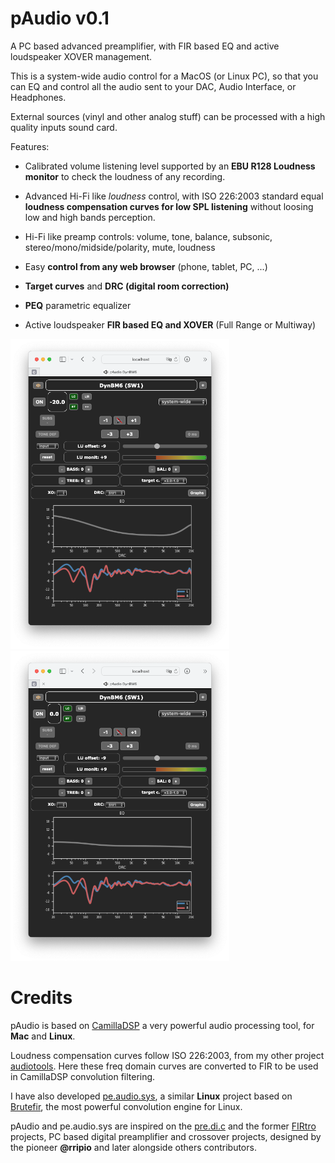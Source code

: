 # pAudio v0.1

A PC based advanced preamplifier, with FIR based EQ and active loudspeaker XOVER management.

This is a system-wide audio control for a MacOS (or Linux PC), so that you can EQ and control all the audio sent to your DAC, Audio Interface, or Headphones.

External sources (vinyl and other analog stuff) can be processed with a high quality inputs sound card.

Features:

- Calibrated volume listening level supported by an **EBU R128 Loudness monitor** to check the loudness of any recording.

- Advanced Hi-Fi like _loudness_ control, with ISO 226:2003 standard equal **loudness compensation curves for low SPL listening** without loosing low and high bands perception.

- Hi-Fi like preamp controls: volume, tone, balance, subsonic, stereo/mono/midside/polarity, mute, loudness

- Easy **control from any web browser** (phone, tablet, PC, ...)

- **Target curves** and **DRC (digital room correction)**

- **PEQ** parametric equalizer 

- Active loudspeaker **FIR based EQ and XOVER** (Full Range or Multiway)


<img src="doc/img/pAudio%20web%20-20dB.png" width="350"><img src="doc/img/pAudio%20web%200dB.png" width="350">


# Credits

pAudio is based on [CamillaDSP](https://github.com/HEnquist/camilladsp#readme) a very powerful audio processing tool, for **Mac** and **Linux**.

Loudness compensation curves follow ISO 226:2003, from my other project [audiotools](https://github.com/Rsantct/audiotools/tree/master/convolver_eq). Here these freq domain curves are converted to FIR to be used in CamillaDSP convolution filtering.

I have also developed [pe.audio.sys](https://github.com/Rsantct/pe.audio.sys), a similar **Linux** project based on [Brutefir](https://torger.se/anders/brutefir.html), the most powerful convolution engine for Linux.

pAudio and pe.audio.sys are inspired on the [pre.di.c](https://github.com/rripio/pre.di.c) and the former [FIRtro](https://github.com/AudioHumLab/FIRtro) projects, PC based digital preamplifier and crossover projects, designed by the pioneer **@rripio** and later alongside others contributors.

